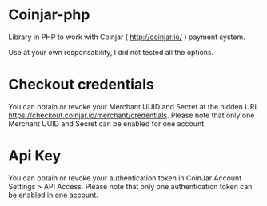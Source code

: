 Coinjar-php
==============

Library in PHP to work with Coinjar ( http://coinjar.io/ ) payment system.


Use at your own responsability, I did not tested all the options.


Checkout credentials
====================
You can obtain or revoke your Merchant UUID and Secret at the hidden URL https://checkout.coinjar.io/merchant/credentials. Please note that only one Merchant UUID and Secret can be enabled for one account.


Api Key
=======
You can obtain or revoke your authentication token in CoinJar Account Settings > API Access. Please note that only one authentication token can be enabled in one account.
